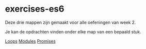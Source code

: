 # exercises-es6

Deze drie mappen zijn gemaakt voor alle oefeningen van week 2.

Je kan de opdrachten vinden onder elke map van een bepaald stuk.

[Loops](/exercise-es6-looping-start/)
[Modules](/exercise-es6-modules-start/)
[Promises](/exercise-es6-promises-start/)